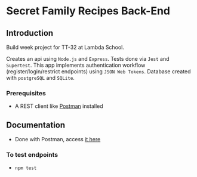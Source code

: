 # Secret Family Recipes Back-End

## Introduction
Build week project for TT-32 at Lambda School.

Creates an api using `Node.js` and `Express`. 
Tests done via `Jest` and `Supertest`. 
This app implements authentication workflow (register/login/restrict endpoints) using `JSON Web Tokens`.
Database created with `postgreSQL` and `SQLite`.

### Prerequisites
- A REST client like [Postman](https://www.getpostman.com/downloads/) installed

## Documentation
- Done with Postman, access [it here](https://documenter.getpostman.com/view/13291547/TW6xooSK)

### To test endpoints
- `npm test`